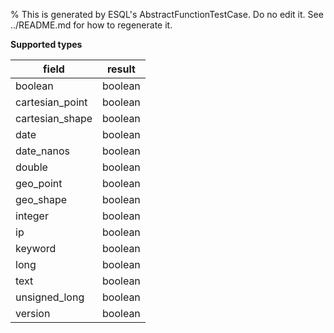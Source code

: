 % This is generated by ESQL's AbstractFunctionTestCase. Do no edit it. See ../README.md for how to regenerate it.

**Supported types**

| field | result |
| --- | --- |
| boolean | boolean |
| cartesian_point | boolean |
| cartesian_shape | boolean |
| date | boolean |
| date_nanos | boolean |
| double | boolean |
| geo_point | boolean |
| geo_shape | boolean |
| integer | boolean |
| ip | boolean |
| keyword | boolean |
| long | boolean |
| text | boolean |
| unsigned_long | boolean |
| version | boolean |

